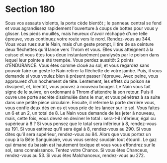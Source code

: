 # Section 180

Sous vos assauts violents, la porte cède bientôt ; le panneau central se fend et vous
agrandissez rapidement l'ouverture à coups de bottes pour vous y glisser. Les pieds
mouillés, mais heureux d'avoir réchappé d'une telle épreuve, vous continuez votre route
vers le nord. Rendez-vous au 344.
Vous vous ruez sur le Nain, mais d'un geste prompt, il tire de sa ceinture deux fléchettes
qu'il lance vers Throm et vous. Elles vous atteignent à la cuisse et vous êtes tous deux
instantanément paralysés par le poison dans lequel leur pointe a été trempée. Vous perdez
aussitôt 2 points d'ENDURANCE. Vous êtes comme cloué au sol, et vous regardez sans
pouvoir faire un geste le Nain retirer la fléchette de votre jambe. Puis, il vous demande si
vous voulez bien à présent passer l'épreuve. Avec peine, vous approuvez d'un hochement
de tête. Lentement, les effets du poison se dissipent, et, bientôt, vous pouvez à nouveau
bouger. Le Nain vous fait signe de le suivre, en ordonnant à Throm d'attendre là son
retour. Puis il ouvre une porte secrète dissimulée dans le mur, et vous pénétrez à sa suite
dans une petite pièce circulaire. Ensuite, il referme la porte derrière vous, vous confie
deux dés en os et vous prie de les lancer sur le sol. Vous faites un 6 et un 2, un total de 8.
Le Nain vous demande de les jeter à nouveau, mais, cette fois, vous devez en deviner le
total : sera-t-il inférieur, égal ou supérieur à 8 ? Si vous pensez que le total sera inférieur
à 8, rendez-vous au 191. Si vous estimez qu'il sera égal à 8, rendez-vous au 290. Si vous
dites qu'il sera supérieur, rendez-vous au 84.
Alors que vous portez un coup à la Bête Sanguinaire, vous vous sentez soudain tout
étourdi. Le gaz qui émane du bassin est hautement toxique et vous vous effondrez sur le
sol, sans connaissance. Tentez votre Chance. Si vous êtes Chanceux, rendez-vous au 53.
Si vous êtes Malchanceux, rendez-vous au 272.